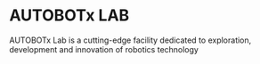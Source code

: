 # AUTOBOTx LAB
AUTOBOTx Lab is a cutting-edge facility dedicated to exploration, development and innovation of robotics technology
